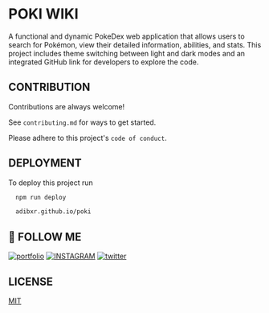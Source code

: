 
# POKI WIKI

A functional and dynamic PokeDex web application that allows users to search for Pokémon, view their detailed information, abilities, and stats. This project includes theme switching between light and dark modes and an integrated GitHub link for developers to explore the code.


## CONTRIBUTION

Contributions are always welcome!

See `contributing.md` for ways to get started.

Please adhere to this project's `code of conduct`.


## DEPLOYMENT

To deploy this project run

```bash
  npm run deploy

  adibxr.github.io/poki
```


## 🔗 FOLLOW ME
[![portfolio](https://img.shields.io/badge/my_portfolio-000?style=for-the-badge&logo=ko-fi&logoColor=white)](https://adi.immortaladi.live)
[![INSTAGRAM](https://img.shields.io/badge/instagram-0A66C2?style=for-the-badge&logo=instagram&logoColor=red)](https://www.instagram.com/adi.bxr)
[![twitter](https://img.shields.io/badge/twitter-1DA1F2?style=for-the-badge&logo=x&logoColor=black)](https://twitter.com/immortaladit)


## LICENSE

[MIT](https://choosealicense.com/licenses/mit/)
